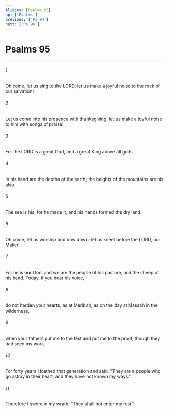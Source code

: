 ```yaml
---
Aliases: [Psalms 95]
up: ['Psalms']
previous: ['Ps 94']
next: ['Ps 96']
---
```

# Psalms 95
***



###### 1 
Oh come, let us sing to the LORD; let us make a joyful noise to the rock of our salvation! 

###### 2 
Let us come into his presence with thanksgiving; let us make a joyful noise to him with songs of praise! 

###### 3 
For the LORD is a great God, and a great King above all gods. 

###### 4 
In his hand are the depths of the earth; the heights of the mountains are his also. 

###### 5 
The sea is his, for he made it, and his hands formed the dry land. 

###### 6 
Oh come, let us worship and bow down; let us kneel before the LORD, our Maker! 

###### 7 
For he is our God, and we are the people of his pasture, and the sheep of his hand. Today, if you hear his voice, 

###### 8 
do not harden your hearts, as at Meribah, as on the day at Massah in the wilderness, 

###### 9 
when your fathers put me to the test and put me to the proof, though they had seen my work. 

###### 10 
For forty years I loathed that generation and said, "They are a people who go astray in their heart, and they have not known my ways." 

###### 11 
Therefore I swore in my wrath, "They shall not enter my rest."
